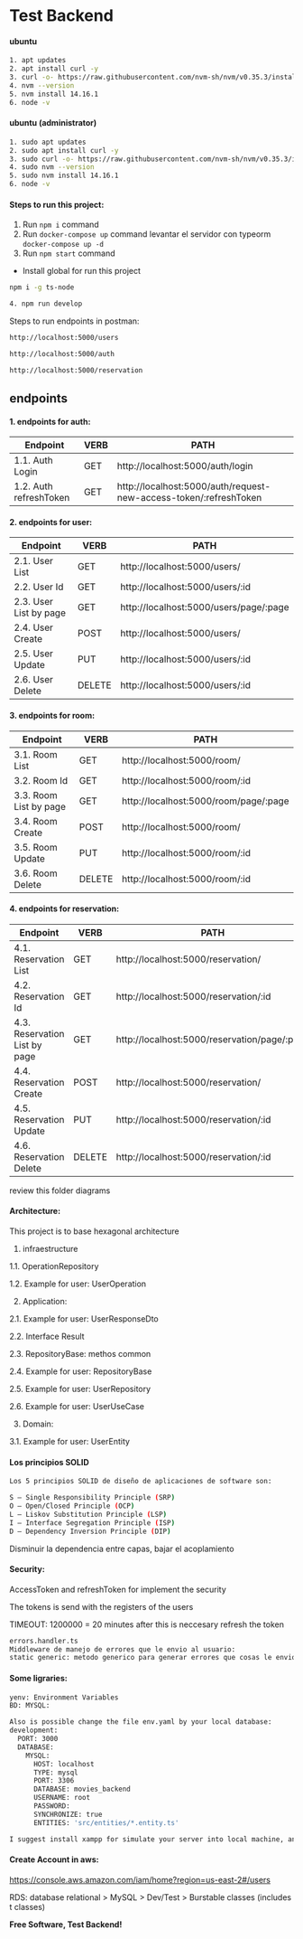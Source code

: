 # Test Backend

#### ubuntu

```sh
1. apt updates
2. apt install curl -y
3. curl -o- https://raw.githubusercontent.com/nvm-sh/nvm/v0.35.3/install.sh | bash
4. nvm --version
5. nvm install 14.16.1
6. node -v
```

#### ubuntu (administrator)

```sh
1. sudo apt updates
2. sudo apt install curl -y
3. sudo curl -o- https://raw.githubusercontent.com/nvm-sh/nvm/v0.35.3/install.sh | bash
4. sudo nvm --version
5. sudo nvm install 14.16.1
6. node -v
```

#### Steps to run this project:

1. Run `npm i` command
2. Run `docker-compose up` command levantar el servidor con typeorm `docker-compose up -d`
3. Run `npm start` command

- Install global for run this project

```sh
npm i -g ts-node
```

```sh
4. npm run develop
```

Steps to run endpoints in postman:

```sh
http://localhost:5000/users
```

```sh
http://localhost:5000/auth
```

```sh
http://localhost:5000/reservation
```

## endpoints

#### 1. endpoints for auth:

| Endpoint               | VERB | PATH                                                              |
| ---------------------- | ---- | ----------------------------------------------------------------- |
| 1.1. Auth Login        | GET  | http://localhost:5000/auth/login                                  |
| 1.2. Auth refreshToken | GET  | http://localhost:5000/auth/request-new-access-token/:refreshToken |

#### 2. endpoints for user:

| Endpoint               | VERB   | PATH                                   |
| ---------------------- | ------ | -------------------------------------- |
| 2.1. User List         | GET    | http://localhost:5000/users/           |
| 2.2. User Id           | GET    | http://localhost:5000/users/:id        |
| 2.3. User List by page | GET    | http://localhost:5000/users/page/:page |
| 2.4. User Create       | POST   | http://localhost:5000/users/           |
| 2.5. User Update       | PUT    | http://localhost:5000/users/:id        |
| 2.6. User Delete       | DELETE | http://localhost:5000/users/:id        |

#### 3. endpoints for room:

| Endpoint               | VERB   | PATH                                  |
| ---------------------- | ------ | ------------------------------------- |
| 3.1. Room List         | GET    | http://localhost:5000/room/           |
| 3.2. Room Id           | GET    | http://localhost:5000/room/:id        |
| 3.3. Room List by page | GET    | http://localhost:5000/room/page/:page |
| 3.4. Room Create       | POST   | http://localhost:5000/room/           |
| 3.5. Room Update       | PUT    | http://localhost:5000/room/:id        |
| 3.6. Room Delete       | DELETE | http://localhost:5000/room/:id        |

#### 4. endpoints for reservation:

| Endpoint                      | VERB   | PATH                                         |
| ----------------------------- | ------ | -------------------------------------------- |
| 4.1. Reservation List         | GET    | http://localhost:5000/reservation/           |
| 4.2. Reservation Id           | GET    | http://localhost:5000/reservation/:id        |
| 4.3. Reservation List by page | GET    | http://localhost:5000/reservation/page/:page |
| 4.4. Reservation Create       | POST   | http://localhost:5000/reservation/           |
| 4.5. Reservation Update       | PUT    | http://localhost:5000/reservation/:id        |
| 4.6. Reservation Delete       | DELETE | http://localhost:5000/reservation/:id        |

review this folder diagrams

#### Architecture:

This project is to base hexagonal architecture

1. infraestructure

1.1. OperationRepository

1.2. Example for user: UserOperation

2. Application:

2.1. Example for user: UserResponseDto

2.2. Interface Result

2.3. RepositoryBase: methos common

2.4. Example for user: RepositoryBase

2.5. Example for user: UserRepository

2.6. Example for user: UserUseCase

3. Domain:

3.1. Example for user: UserEntity

#### Los principios SOLID

```sh
Los 5 principios SOLID de diseño de aplicaciones de software son:

S – Single Responsibility Principle (SRP)
O – Open/Closed Principle (OCP)
L – Liskov Substitution Principle (LSP)
I – Interface Segregation Principle (ISP)
D – Dependency Inversion Principle (DIP)
```

Disminuir la dependencia entre capas, bajar el acoplamiento

#### Security:

AccessToken and refreshToken for implement the security

The tokens is send with the registers of the users

TIMEOUT: 1200000 = 20 minutes after this is neccesary refresh the token

```sh
errors.handler.ts
Middleware de manejo de errores que le envio al usuario:
static generic: metodo generico para generar errores que cosas le envio a los usuarios dependiendo del entorno
```

#### Some ligraries:

```sh
yenv: Environment Variables
BD: MYSQL:
```

```sh
Also is possible change the file env.yaml by your local database:
development:
  PORT: 3000
  DATABASE:
    MYSQL:
      HOST: localhost
      TYPE: mysql
      PORT: 3306
      DATABASE: movies_backend
      USERNAME: root
      PASSWORD:
      SYNCHRONIZE: true
      ENTITIES: 'src/entities/*.entity.ts'

I suggest install xampp for simulate your server into local machine, and them init the server
```

#### Create Account in aws:

https://console.aws.amazon.com/iam/home?region=us-east-2#/users

RDS: database relational > MySQL > Dev/Test > Burstable classes (includes t classes)

**Free Software, Test Backend!**
